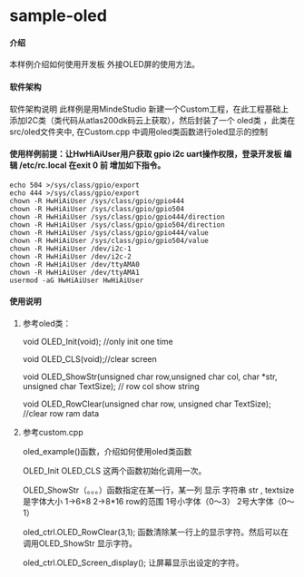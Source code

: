 # sample-oled

#### 介绍
本样例介绍如何使用开发板 外接OLED屏的使用方法。

#### 软件架构
软件架构说明 此样例是用MindeStudio 新建一个Custom工程，在此工程基础上添加I2C类（类代码从atlas200dk码云上获取），然后封装了一个 oled类 ，此类在src/oled文件夹中, 在Custom.cpp 中调用oled类函数进行oled显示的控制

#### 使用样例前提：让HwHiAiUser用户获取 gpio i2c uart操作权限，登录开发板  编辑 /etc/rc.local 在exit 0 前 增加如下指令。
    echo 504 >/sys/class/gpio/export
    echo 444 >/sys/class/gpio/export
    chown -R HwHiAiUser /sys/class/gpio/gpio444
    chown -R HwHiAiUser /sys/class/gpio/gpio504
    chown -R HwHiAiUser /sys/class/gpio/gpio444/direction
    chown -R HwHiAiUser /sys/class/gpio/gpio504/direction
    chown -R HwHiAiUser /sys/class/gpio/gpio444/value
    chown -R HwHiAiUser /sys/class/gpio/gpio504/value
    chown -R HwHiAiUser /dev/i2c-1
    chown -R HwHiAiUser /dev/i2c-2
    chown -R HwHiAiUser /dev/ttyAMA0
    chown -R HwHiAiUser /dev/ttyAMA1
    usermod -aG HwHiAiUser HwHiAiUser

#### 使用说明

1.  参考oled类：

    void OLED_Init(void);   //only init one time

    void OLED_CLS(void);//clear screen

    void OLED_ShowStr(unsigned char row,unsigned char col, char *str, unsigned char TextSize);  // row  col show string
    
    void OLED_RowClear(unsigned char row, unsigned char TextSize);  //clear row ram data


2.  参考custom.cpp

    oled_example()函数，介绍如何使用oled类函数

    OLED_Init  OLED_CLS 这两个函数初始化调用一次。

    OLED_ShowStr（。。。）函数指定在某一行，某一列 显示 字符串 str , textsize是字体大小  1->6×8  2->8*16
                        row的范围 1号小字体（0～3） 2号大字体（0～1）

    oled_ctrl.OLED_RowClear(3,1);  函数清除某一行上的显示字符。然后可以在调用OLED_ShowStr 显示字符。

    oled_ctrl.OLED_Screen_display();  让屏幕显示出设定的字符。




